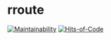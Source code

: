 # rroute
[![Maintainability](https://api.codeclimate.com/v1/badges/8d1bfbceef73bb066699/maintainability)](https://codeclimate.com/github/Ig-v-k/rroute/maintainability)
[![Hits-of-Code](https://hitsofcode.com/github/Ig-v-k/rroute?branch=master&label=Hits-of-Code)](https://hitsofcode.com/github/Ig-v-k/rroute/view?branch=master&label=Hits-of-Code)